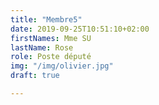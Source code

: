 ```yaml
---
title: "Membre5"
date: 2019-09-25T10:51:10+02:00
firstNames: Mme SU 
lastName: Rose
role: Poste député
img: "/img/olivier.jpg"
draft: true

---
```


